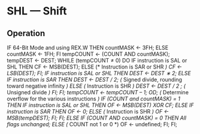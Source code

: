 # SHL — Shift

## Operation

IF 64-Bit Mode and using REX.W
    THEN
        countMASK ← 3FH;
    ELSE
        countMASK ← 1FH;
FI
tempCOUNT ← (COUNT AND countMASK);
tempDEST ← DEST;
WHILE (tempCOUNT ≠ 0)
DO
    IF instruction is SAL or SHL
        THEN
            CF ← MSB(DEST);
        ELSE (* Instruction is SAR or SHR *)
            CF ← LSB(DEST);
    FI;
    IF instruction is SAL or SHL
        THEN
            DEST ← DEST ∗ 2;
        ELSE
            IF instruction is SAR
                THEN
                    DEST ← DEST / 2; (* Signed divide, rounding toward negative infinity *)
                ELSE (* Instruction is SHR *)
                    DEST ← DEST / 2 ; (* Unsigned divide *)
            FI;
    FI;
    tempCOUNT ← tempCOUNT – 1;
OD;
(* Determine overflow for the various instructions *)
IF (COUNT and countMASK) = 1
    THEN
        IF instruction is SAL or SHL
            THEN
                OF ← MSB(DEST) XOR CF;
            ELSE
                IF instruction is SAR
                    THEN
                        OF ← 0;
                    ELSE (* Instruction is SHR *)
                        OF ← MSB(tempDEST);
                FI;
        FI;
    ELSE IF (COUNT AND countMASK) = 0
        THEN
            All flags unchanged;
        ELSE (* COUNT not 1 or 0 *)
            OF ← undefined;
    FI;
FI;